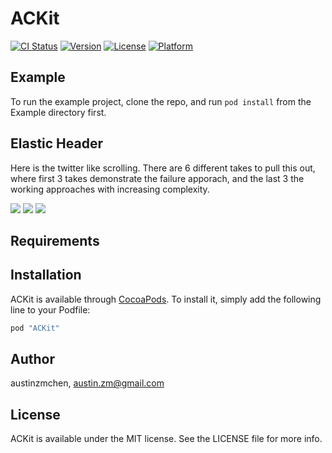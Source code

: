 # ACKit

[![CI Status](http://img.shields.io/travis/austinzmchen/ACKit.svg?style=flat)](https://travis-ci.org/austinzmchen/ACKit)
[![Version](https://img.shields.io/cocoapods/v/ACKit.svg?style=flat)](http://cocoapods.org/pods/ACKit)
[![License](https://img.shields.io/cocoapods/l/ACKit.svg?style=flat)](http://cocoapods.org/pods/ACKit)
[![Platform](https://img.shields.io/cocoapods/p/ACKit.svg?style=flat)](http://cocoapods.org/pods/ACKit)

## Example

To run the example project, clone the repo, and run `pod install` from the Example directory first.

## Elastic Header

Here is the twitter like scrolling. There are 6 different takes to pull this out, where first 3 takes demonstrate the failure apporach, and the last 3 the working approaches with increasing complexity.

![](https://thumbs.gfycat.com/CloseHardKid-size_restricted.gif)
![](https://thumbs.gfycat.com/HandmadeGentleBadger-size_restricted.gif)
![](https://thumbs.gfycat.com/GaseousOddButterfly-size_restricted.gif) 

## Requirements

## Installation

ACKit is available through [CocoaPods](http://cocoapods.org). To install
it, simply add the following line to your Podfile:

```ruby
pod "ACKit"
```

## Author

austinzmchen, austin.zm@gmail.com

## License

ACKit is available under the MIT license. See the LICENSE file for more info.
